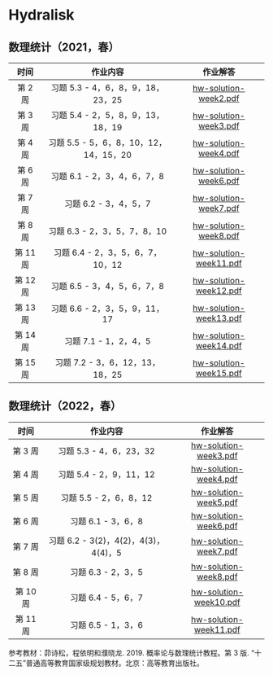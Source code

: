 # Hydralisk

## 数理统计（2021，春）

|   时间   |              作业内容             |                           作业解答                          |
| :----: | :---------------------------: | :-----------------------------------------------------: |
|  第 2 周 |   习题 5.3 - 4，6，8，9，18，23，25   |  [hw-solution-week2.pdf](./2021/hw-solution-week2.pdf)  |
|  第 3 周 |   习题 5.4 - 2，5，8，9，13，18，19   |  [hw-solution-week3.pdf](./2021/hw-solution-week3.pdf)  |
|  第 4 周 | 习题 5.5 - 5，6，8，10，12，14，15，20 |  [hw-solution-week4.pdf](./2021/hw-solution-week4.pdf)  |
|  第 6 周 |      习题 6.1 - 2，3，4，6，7，8     |  [hw-solution-week6.pdf](./2021/hw-solution-week6.pdf)  |
|  第 7 周 |        习题 6.2 - 3，4，5，7       |  [hw-solution-week7.pdf](./2021/hw-solution-week7.pdf)  |
|  第 8 周 |     习题 6.3 - 2，3，5，7，8，10     |  [hw-solution-week8.pdf](./2021/hw-solution-week8.pdf)  |
| 第 11 周 |    习题 6.4 - 2，3，5，6，7，10，12   | [hw-solution-week11.pdf](./2021/hw-solution-week11.pdf) |
| 第 12 周 |      习题 6.5 - 3，4，5，6，7，8     | [hw-solution-week12.pdf](./2021/hw-solution-week12.pdf) |
| 第 13 周 |     习题 6.6 - 2，3，5，9，11，17    | [hw-solution-week13.pdf](./2021/hw-solution-week13.pdf) |
| 第 14 周 |        习题 7.1 - 1，2，4，5       | [hw-solution-week14.pdf](./2021/hw-solution-week14.pdf) |
| 第 15 周 |    习题 7.2 - 3，6，12，13，18，25   | [hw-solution-week15.pdf](./2021/hw-solution-week15.pdf) |

## 数理统计（2022，春）

|  时间   |             作业内容             |                       作业解答                        |
|:-----:|:------------------------------:|:-----------------------------------------------------:|
| 第 3 周 |       习题 5.3 - 4，6，23，32       | [hw-solution-week3.pdf](./2022/hw-solution-week3.pdf) |
| 第 4 周 |       习题 5.4 - 2，9，11，12       | [hw-solution-week4.pdf](./2022/hw-solution-week4.pdf) |
| 第 5 周 |       习题 5.5 - 2，6，8，12        | [hw-solution-week5.pdf](./2022/hw-solution-week5.pdf) |
| 第 6 周 |         习题 6.1 - 3，6，8         | [hw-solution-week6.pdf](./2022/hw-solution-week6.pdf) |
| 第 7 周 | 习题 6.2 - 3(2)，4(2)，4(3)，4(4)，5 | [hw-solution-week7.pdf](./2022/hw-solution-week7.pdf) |
| 第 8 周 |         习题 6.3 - 2，3，5         | [hw-solution-week8.pdf](./2022/hw-solution-week8.pdf) |
| 第 10 周 |         习题 6.4 - 5，6，7         | [hw-solution-week10.pdf](./2022/hw-solution-week10.pdf) |
| 第 11 周 |         习题 6.5 - 1，3，6         | [hw-solution-week11.pdf](./2022/hw-solution-week11.pdf) |

参考教材：茆诗松，程依明和濮晓龙. 2019. 概率论与数理统计教程。第 3 版. “十二五”普通高等教育国家级规划教材。北京：高等教育出版社。
